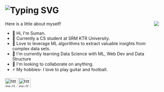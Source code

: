 <h1 align="center>
<a href="https://git.io/typing-svg"><img src="https://readme-typing-svg.demolab.com?font=Fira+Code&pause=1000&random=false&width=435&lines=print(%22Hello+world%F0%9F%91%80%22)" alt="Typing SVG" /></a>
</h1>
<img align="right" src="https://visitor-badge.laobi.icu/badge?page_id=Snugtroller.Suman-S&left_text=My%20Page%20Visitors"/>

Here is a little about myself!

* 👋 Hi, I'm Suman.
* 🏫 Currently a CS student at SRM KTR University.
* 👀 Love to leverage ML algorithms to extract valuable insights from complex data sets.
* 🌱 I'm currently learning Data Science with ML, Web Dev and Data Structure
* 💞 I'm looking to collaborate on anything.
* ⚡ My hobbies- I love to play guitar and football.

<p align="left">
<a href="https://linkedin.com/in/https://www.linkedin.com/in/suman-s-7b1313211/" target="blank"><img align="center" alt="https://www.linkedin.com/in/suman-s-7b1313211/" height="30" width="40" /></a>
<a href="https://instagram.com/https://www.instagram.com/8_suman_8/" target="blank"><img align="center" alt="https://www.instagram.com/8_suman_8/" height="30" width="40" /></a>
</p>


